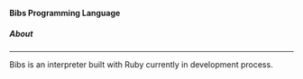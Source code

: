 **Bibs Programming Language**

##### About
___________________________________________________________________________________________________________________________________________________________________
Bibs is an interpreter built with Ruby currently in development process.
